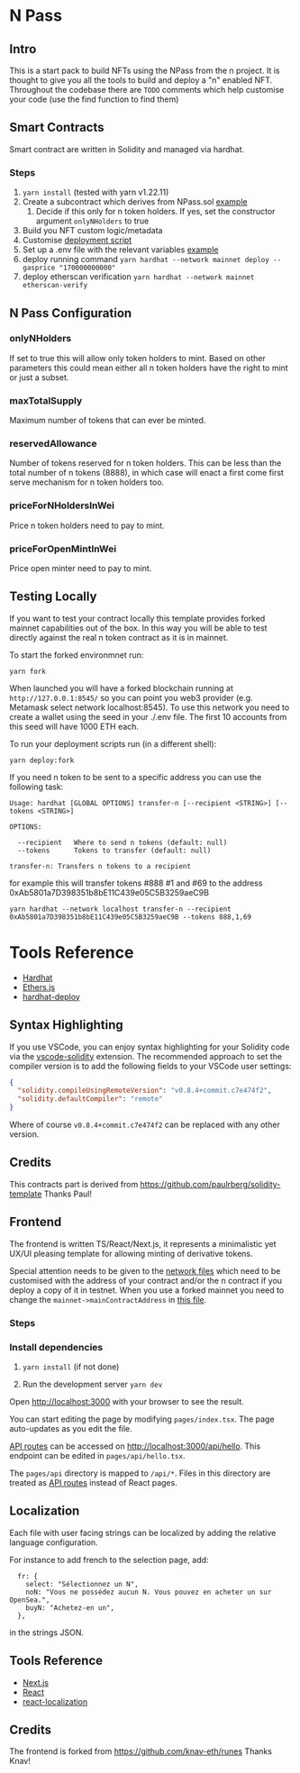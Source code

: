 # N Pass

## Intro

This is a start pack to build NFTs using the NPass from the n project.
It is thought to give you all the tools to build and deploy a "n" enabled NFT.
Throughout the codebase there are `TODO` comments which help customise your code (use the find function to find them)

## Smart Contracts

Smart contract are written in Solidity and managed via hardhat.

### Steps

1. `yarn install` (tested with yarn v1.22.11)
1. Create a subcontract which derives from NPass.sol [example](contracts/testing/MockNPass.sol)
   1. Decide if this only for n token holders. If yes, set the constructor argument `onlyNHolders` to true
1. Build you NFT custom logic/metadata
1. Customise [deployment script](deploy/01_deploy_derivative.ts)
1. Set up a .env file with the relevant variables [example](./.env.example)
1. deploy running command `yarn hardhat --network mainnet deploy --gasprice "170000000000"`
1. deploy etherscan verification `yarn hardhat --network mainnet etherscan-verify`

## N Pass Configuration

### onlyNHolders

If set to true this will allow only token holders to mint. Based on other parameters this could mean either all n token holders
have the right to mint or just a subset.

### maxTotalSupply

Maximum number of tokens that can ever be minted.

### reservedAllowance

Number of tokens reserved for n token holders. This can be less than the total number of n tokens (8888), in which case will
enact a first come first serve mechanism for n token holders too.

### priceForNHoldersInWei

Price n token holders need to pay to mint.

### priceForOpenMintInWei

Price open minter need to pay to mint.

## Testing Locally

If you want to test your contract locally this template provides forked mainnet capabilities out of the box. In this way you will be able to test directly against the real n token contract as it is in mainnet.

To start the forked environmnet run:

`yarn fork`

When launched you will have a forked blockchain running at `http://127.0.0.1:8545/` so you can point you web3 provider (e.g. Metamask select network localhost:8545).
To use this network you need to create a wallet using the seed in your ./.env file. The first 10 accounts from this seed will have 1000 ETH each.

To run your deployment scripts run (in a different shell):

`yarn deploy:fork`

If you need n token to be sent to a specific address you can use the following task:

```
Usage: hardhat [GLOBAL OPTIONS] transfer-n [--recipient <STRING>] [--tokens <STRING>]

OPTIONS:

  --recipient   Where to send n tokens (default: null)
  --tokens      Tokens to transfer (default: null)

transfer-n: Transfers n tokens to a recipient
```

for example this will transfer tokens #888 #1 and #69 to the address 0xAb5801a7D398351b8bE11C439e05C5B3259aeC9B

`yarn hardhat --network localhost transfer-n --recipient 0xAb5801a7D398351b8bE11C439e05C5B3259aeC9B --tokens 888,1,69`

# Tools Reference

- [Hardhat](https://hardhat.org/getting-started/)
- [Ethers.js](https://docs.ethers.io/v5/)
- [hardhat-deploy](https://github.com/wighawag/hardhat-deploy/tree/master#-hardhat-deploy)

## Syntax Highlighting

If you use VSCode, you can enjoy syntax highlighting for your Solidity code via the
[vscode-solidity](https://github.com/juanfranblanco/vscode-solidity) extension. The recommended approach to set the
compiler version is to add the following fields to your VSCode user settings:

```json
{
  "solidity.compileUsingRemoteVersion": "v0.8.4+commit.c7e474f2",
  "solidity.defaultCompiler": "remote"
}
```

Where of course `v0.8.4+commit.c7e474f2` can be replaced with any other version.

## Credits

This contracts part is derived from https://github.com/paulrberg/solidity-template
Thanks Paul!

## Frontend

The frontend is written TS/React/Next.js, it represents a minimalistic yet UX/UI pleasing template for allowing minting of derivative tokens.

Special attention needs to be given to the [network files](./networks) which need to be customised with the address of your contract and/or the n contract if you deploy a copy of it in testnet.
When you use a forked mainnet you need to change the `mainnet->mainContractAddress` in [this file](./networks/networks.json).

### Steps

### Install dependencies

1. `yarn install` (if not done)

1. Run the development server `yarn dev`

Open [http://localhost:3000](http://localhost:3000) with your browser to see the result.

You can start editing the page by modifying `pages/index.tsx`. The page auto-updates as you edit the file.

[API routes](https://nextjs.org/docs/api-routes/introduction) can be accessed on [http://localhost:3000/api/hello](http://localhost:3000/api/hello). This endpoint can be edited in `pages/api/hello.tsx`.

The `pages/api` directory is mapped to `/api/*`. Files in this directory are treated as [API routes](https://nextjs.org/docs/api-routes/introduction) instead of React pages.

## Localization

Each file with user facing strings can be localized by adding the relative language configuration.

For instance to add french to the selection page, add:

```
  fr: {
    select: "Sélectionnez un N",
    noN: "Vous ne possédez aucun N. Vous pouvez en acheter un sur OpenSea.",
    buyN: "Achetez-en un",
  },
```

in the strings JSON.

## Tools Reference

- [Next.js](https://nextjs.org/docs/)
- [React](https://reactjs.org/docs/getting-started.html)
- [react-localization](https://www.npmjs.com/package/react-localization)

## Credits

The frontend is forked from https://github.com/knav-eth/runes
Thanks Knav!
